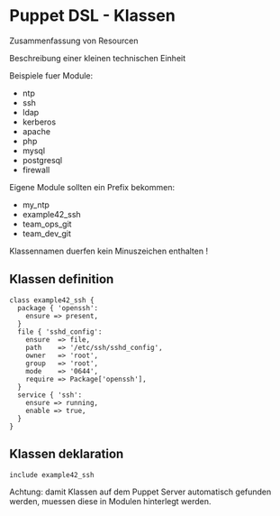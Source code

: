 # Puppet DSL - Klassen

Zusammenfassung von Resourcen

Beschreibung einer kleinen technischen Einheit

Beispiele fuer Module:

- ntp
- ssh
- ldap
- kerberos
- apache
- php
- mysql
- postgresql
- firewall

Eigene Module sollten ein Prefix bekommen:

- my_ntp
- example42_ssh
- team_ops_git
- team_dev_git

Klassennamen duerfen kein Minuszeichen enthalten !

## Klassen definition

    class example42_ssh {
      package { 'openssh':
        ensure => present,
      }
      file { 'sshd_config':
        ensure  => file,
        path    => '/etc/ssh/sshd_config',
        owner   => 'root',
        group   => 'root',
        mode    => '0644',
        require => Package['openssh'],
      }
      service { 'ssh':
        ensure => running,
        enable => true,
      }
    }

## Klassen deklaration

    include example42_ssh

Achtung: damit Klassen auf dem Puppet Server automatisch gefunden werden, muessen diese in Modulen hinterlegt werden.

